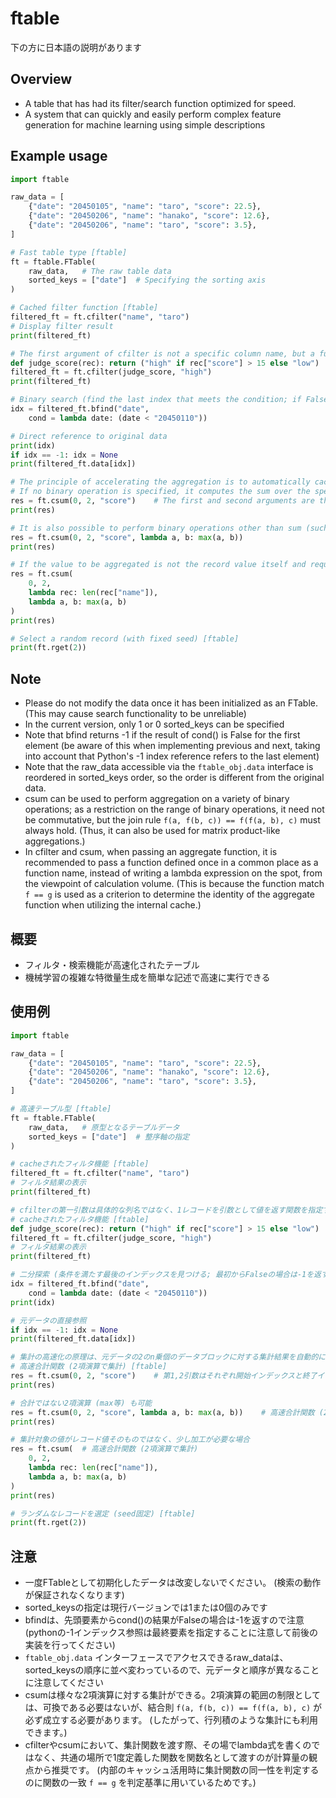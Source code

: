 # ftable

下の方に日本語の説明があります

## Overview
- A table that has had its filter/search function optimized for speed.
- A system that can quickly and easily perform complex feature generation for machine learning using simple descriptions

## Example usage
```python
import ftable

raw_data = [
	{"date": "20450105", "name": "taro", "score": 22.5},
	{"date": "20450206", "name": "hanako", "score": 12.6},
	{"date": "20450206", "name": "taro", "score": 3.5},
]

# Fast table type [ftable]
ft = ftable.FTable(
	raw_data,	# The raw table data
	sorted_keys = ["date"]	# Specifying the sorting axis
)

# Cached filter function [ftable]
filtered_ft = ft.cfilter("name", "taro")
# Display filter result
print(filtered_ft)

# The first argument of cfilter is not a specific column name, but a function that returns a value with one record as its argument.
def judge_score(rec): return ("high" if rec["score"] > 15 else "low")
filtered_ft = ft.cfilter(judge_score, "high")
print(filtered_ft)

# Binary search (find the last index that meets the condition; if False from the beginning, return -1) [ftable]
idx = filtered_ft.bfind("date",
	cond = lambda date: (date < "20450110"))

# Direct reference to original data
print(idx)
if idx == -1: idx = None
print(filtered_ft.data[idx])

# The principle of accelerating the aggregation is to automatically cache the aggregation results of 2^n data blocks of the original data, resulting in faster performance.
# If no binary operation is specified, it computes the sum over the specified index range with respect to the specified column.
res = ft.csum(0, 2, "score")	# The first and second arguments are the start and end indices, respectively. The range specified is up to just before the end index.
print(res)

# It is also possible to perform binary operations other than sum (such as max)
res = ft.csum(0, 2, "score", lambda a, b: max(a, b))
print(res)

# If the value to be aggregated is not the record value itself and requires some processing, the fast sum function (aggregating with binary operation) can be used for that as well.
res = ft.csum(
	0, 2,
	lambda rec: len(rec["name"]),
	lambda a, b: max(a, b)
)
print(res)

# Select a random record (with fixed seed) [ftable]
print(ft.rget(2))
```

## Note
- Please do not modify the data once it has been initialized as an FTable. (This may cause search functionality to be unreliable)
- In the current version, only 1 or 0 sorted_keys can be specified
- Note that bfind returns -1 if the result of cond() is False for the first element (be aware of this when implementing previous and next, taking into account that Python's -1 index reference refers to the last element)
- Note that the raw_data accessible via the `ftable_obj.data` interface is reordered in sorted_keys order, so the order is different from the original data.
- csum can be used to perform aggregation on a variety of binary operations; as a restriction on the range of binary operations, it need not be commutative, but the join rule `f(a, f(b, c)) == f(f(a, b), c)` must always hold. (Thus, it can also be used for matrix product-like aggregations.)
- In cfilter and csum, when passing an aggregate function, it is recommended to pass a function defined once in a common place as a function name, instead of writing a lambda expression on the spot, from the viewpoint of calculation volume. (This is because the function match `f == g` is used as a criterion to determine the identity of the aggregate function when utilizing the internal cache.)

## 概要
- フィルタ・検索機能が高速化されたテーブル
- 機械学習の複雑な特徴量生成を簡単な記述で高速に実行できる

## 使用例
```python
import ftable

raw_data = [
	{"date": "20450105", "name": "taro", "score": 22.5},
	{"date": "20450206", "name": "hanako", "score": 12.6},
	{"date": "20450206", "name": "taro", "score": 3.5},
]

# 高速テーブル型 [ftable]
ft = ftable.FTable(
	raw_data,	# 原型となるテーブルデータ
	sorted_keys = ["date"]	# 整序軸の指定
)

# cacheされたフィルタ機能 [ftable]
filtered_ft = ft.cfilter("name", "taro")
# フィルタ結果の表示
print(filtered_ft)

# cfilterの第一引数は具体的な列名ではなく、1レコードを引数として値を返す関数を指定することもできる。
# cacheされたフィルタ機能 [ftable]
def judge_score(rec): return ("high" if rec["score"] > 15 else "low")
filtered_ft = ft.cfilter(judge_score, "high")
# フィルタ結果の表示
print(filtered_ft)

# 二分探索 (条件を満たす最後のインデックスを見つける; 最初からFalseの場合は-1を返す) [ftable]
idx = filtered_ft.bfind("date",
	cond = lambda date: (date < "20450110"))
print(idx)

# 元データの直接参照
if idx == -1: idx = None
print(filtered_ft.data[idx])

# 集計の高速化の原理は、元データの2のn乗個のデータブロックに対する集計結果を自動的にキャッシュすることで高速化しています。
# 高速合計関数 (2項演算で集計) [ftable]
res = ft.csum(0, 2, "score")	# 第1,2引数はそれぞれ開始インデックスと終了インデックス。終了インデックスの直前までが指定される範囲。
print(res)

# 合計ではない2項演算 (max等) も可能
res = ft.csum(0, 2, "score", lambda a, b: max(a, b))	# 高速合計関数 (2項演算で集計)
print(res)

# 集計対象の値がレコード値そのものではなく、少し加工が必要な場合
res = ft.csum(	# 高速合計関数 (2項演算で集計)
	0, 2,
	lambda rec: len(rec["name"]),
	lambda a, b: max(a, b)
)
print(res)

# ランダムなレコードを選定 (seed固定) [ftable]
print(ft.rget(2))
```

## 注意
- 一度FTableとして初期化したデータは改変しないでください。 (検索の動作が保証されなくなります)
- sorted_keysの指定は現行バージョンでは1または0個のみです
- bfindは、先頭要素からcond()の結果がFalseの場合は-1を返すので注意 (pythonの-1インデックス参照は最終要素を指定することに注意して前後の実装を行ってください)
- `ftable_obj.data` インターフェースでアクセスできるraw_dataは、sorted_keysの順序に並べ変わっているので、元データと順序が異なることに注意してください
- csumは様々な2項演算に対する集計ができる。2項演算の範囲の制限としては、可換である必要はないが、結合則 `f(a, f(b, c)) == f(f(a, b), c)` が必ず成立する必要があります。 (したがって、行列積のような集計にも利用できます。)
- cfilterやcsumにおいて、集計関数を渡す際、その場でlambda式を書くのではなく、共通の場所で1度定義した関数を関数名として渡すのが計算量の観点から推奨です。 (内部のキャッシュ活用時に集計関数の同一性を判定するのに関数の一致 `f == g` を判定基準に用いているためです。)
